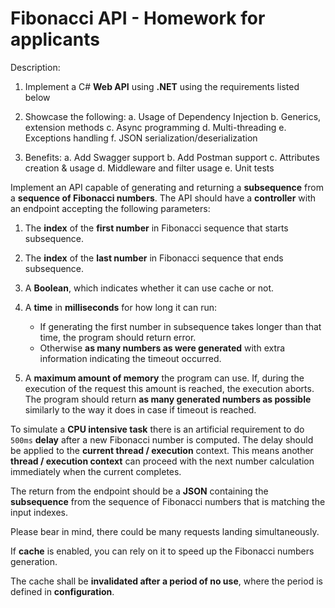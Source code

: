 # Fibonacci API - Homework for applicants

Description:

1. Implement a C# **Web API** using **.NET** using the requirements listed below

2. Showcase the following:
   a. Usage of Dependency Injection
   b. Generics, extension methods
   c. Async programming
   d. Multi-threading
   e. Exceptions handling
   f. JSON serialization/deserialization
3. Benefits:
   a. Add Swagger support
   b. Add Postman support
   c. Attributes creation & usage
   d. Middleware and filter usage
   e. Unit tests

Implement an API capable of generating and returning a **subsequence** from a **sequence of Fibonacci numbers**. The API should have a **controller** with an endpoint accepting the following parameters:

1. The **index** of the **first number** in Fibonacci sequence that starts subsequence.
2. The **index** of the **last number** in Fibonacci sequence that ends subsequence.
3. A **Boolean**, which indicates whether it can use cache or not.
4. A **time** in **milliseconds** for how long it can run:

   - If generating the first number in subsequence takes longer than that time, the program should return error.
   - Otherwise **as many numbers as were generated** with extra information indicating the timeout occurred.

5. A **maximum amount of memory** the program can use. If, during the execution of the request this amount is reached, the execution aborts. The program should return **as many generated numbers as possible** similarly to the way it does in case if timeout is reached.

To simulate a **CPU intensive task** there is an artificial requirement to do `500ms` **delay** after a new Fibonacci number is computed. The delay should be applied to the **current thread / execution** context. This means another **thread / execution context** can proceed with the next number calculation immediately when the current completes.

The return from the endpoint should be a **JSON** containing the **subsequence** from the sequence of Fibonacci numbers that is matching the input indexes.

Please bear in mind, there could be many requests landing simultaneously.

If **cache** is enabled, you can rely on it to speed up the Fibonacci numbers generation.

The cache shall be **invalidated after a period of no use**, where the period is defined in **configuration**.
